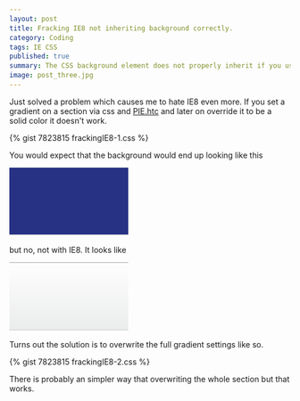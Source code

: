 ```yaml
---
layout: post
title: Fracking IE8 not inheriting background correctly.
category: Coding
tags: IE CSS
published: true
summary: The CSS background element does not properly inherit if you use PIE.htc.
image: post_three.jpg
---
```

<p>
Just solved a problem which causes me to hate IE8 even more.  If you set a gradient on a section via css and <a href="http://css3pie.com/" title="PIE.htc">PIE.htc</a>
 and later on override it to be a solid color it doesn't work.
</p>
<!-- more -->

{% gist 7823815 frackingIE8-1.css %}

<p>
You would expect that the background would end up looking like this
</p>
<img src="/images/blue-gradient.png">
<p>
but no, not with IE8. It looks like
</p>
<img src="/images/grey-gradient.png">

<p>
Turns out the solution is to overwrite the full gradient settings like so.
</p>

{% gist 7823815 frackingIE8-2.css %}

<p>
There is probably an simpler way that overwriting the whole section but that works.
</p>
